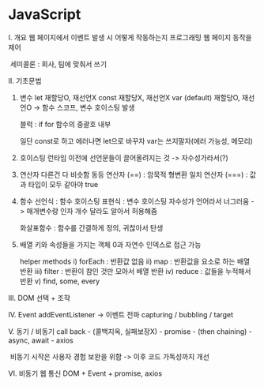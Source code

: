# JavaScript

I. 개요
	웹 페이지에서 이벤트 발생 시 어떻게 작동하는지 프로그래밍
	웹 페이지 동작을 제어

​	세미콜론 : 회사, 팀에 맞춰서 쓰기



II. 기초문법

1) 변수
   let 재할당O, 재선언X
   const 재할당X, 재선언X
   var (default) 재할당O, 재선언O -> 함수 스코프, 변수 호이스팅 발생

   블럭 : if for 함수의 중괄호 내부

   일단 const로 하고 에러나면 let으로 바꾸자
   var는 쓰지말자(에러 가능성, 메모리)

2) 호이스팅
   런타임 이전에 선언문들이 끌어올려지는 것 -> 자수성가라서(?)

3) 연산자
   다른건 다 비슷함
   동등 연산자 (==) : 암묵적 형변환
   일치 연산자 (===) : 값과 타입이 모두 같아야 true

4) 함수
   선언식 : 함수 호이스팅
   표현식 : 변수 호이스팅
   자수성가 언어라서 너그러움 -> 매개변수랑 인자 개수 달라도 알아서 허용해줌

   화살표함수 : 함수를 간결하게 정의, 귀찮아서 탄생

5) 배열
   키와 속성들을 가지는 객체
   0과 자연수 인덱스로 접근 가능

   helper methods
       i) forEach : 반환값 없음
       ii) map : 반환값을 요소로 하는 배열 반환
       iii) filter : 반환이 참인 것만 모아서 배열 반환
       iv) reduce : 값들을 누적해서 반환
       v) find, some, every
   
   

III. DOM
	선택 + 조작



IV. Event
	addEventListener -> 이벤트 전파 capturing / bubbling / target



V. 동기 / 비동기
	call back - (콜백지옥, 실패보장X) - promise - (then chaining) - async, await - axios

​	비동기 시작은 사용자 경험 보완을 위함 -> 이후 코드 가독성까지 개선



VI. 비동기 웹 통신
	DOM + Event + promise, axios